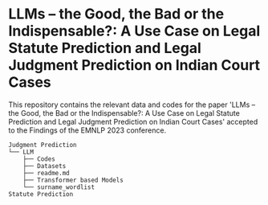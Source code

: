 # LLMs – the Good, the Bad or the Indispensable?: A Use Case on Legal Statute Prediction and Legal Judgment Prediction on Indian Court Cases
This repository contains the relevant data and codes for the paper 'LLMs – the Good, the Bad or the Indispensable?: A Use Case on Legal Statute Prediction and Legal Judgment Prediction on Indian Court Cases' accepted to the Findings of the EMNLP 2023 conference.


```
Judgment Prediction
└── LLM
    ├── Codes
    ├── Datasets
    ├── readme.md
    ├── Transformer based Models
    └── surname_wordlist
Statute Prediction
```
